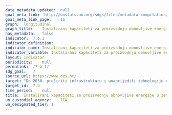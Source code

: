 ```yaml
---	
date_metadata_updated:	null
goal_meta_link:	'http://unstats.un.org/sdgs/files/metadata-compilation/Metadata-Goal-7.pdf'
goal_meta_link_page:	16
graph:	longitudinal
graph_title:	Instalirani kapaciteti za proizvodnju obnovljive energije (MW)
has_metadata:	false
indicator:	7.b.1
indicator_definition:	
indicator_name:	Instalirani kapaciteti za proizvodnju obnovljive energije u zemljama u razvoju (u vatima po stanovniku)
indicator_variable:	Instalirani kapaciteti za proizvodnju obnovljive energije (MW)
layout:	indicator
periodicity:	null
permalink:	/7-b-1/
sdg_goal:	7
source_url:	https://www.dzs.hr/
target:	"Do 2030. proširiti infrastrukturu i unaprijediti tehnologiju opskrbe modernim i održivim energetskim uslugama za sve u zemljama u razvoju, posebno u najmanje razvijenim zemljama i malim otočnim državama u razvoju"
target_id:	7.b
time_period:	null
title:	Instalirani kapaciteti za proizvodnju obnovljive energije u zemljama u razvoju (u vatima po stanovniku)
un_custodial_agency:	IEA
un_designated_tier:	1
---	
```

